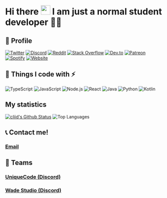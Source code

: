 <h1 align="left">Hi there <a target="_blank"><img src="https://media.giphy.com/media/hvRJCLFzcasrR4ia7z/giphy.gif" width="30px" style="max-width:100%;"></a> I am just a normal student developer 👨‍💻</h1>

## 🧑 Profile
[![Twitter](https://img.shields.io/badge/Twitter-1DA1F2?style=for-the-badge&logo=twitter&logoColor=white)](https://twitter.com/decave12)
[![Discord](https://img.shields.io/badge/Discord-7289DA?style=for-the-badge&logo=discord&logoColor=white)](https://discord.com/users/717044065635532810)
[![Reddit](https://img.shields.io/badge/Reddit-FF4500?style=for-the-badge&logo=reddit&logoColor=white)](https://www.reddit.com/user/OpenDark3310)
[![Stack Overflow](https://img.shields.io/badge/Stack_Overflow-FE7A16?style=for-the-badge&logo=stack-overflow&logoColor=white)](https://stackoverflow.com/users/14942519/decave)
[![Dev.to](https://img.shields.io/badge/dev.to-0A0A0A?style=for-the-badge&logo=dev.to&logoColor=white)](https://dev.to/decave27)
[![Patreon](https://img.shields.io/badge/Patreon-F96854?style=for-the-badge&logo=patreon&logoColor=white)](https://www.patreon.com/decave27?fan_landing=true)
[![Spotify](https://img.shields.io/badge/Spotify-1ED760?&style=for-the-badge&logo=spotify&logoColor=white)](https://open.spotify.com/user/npjqvhn7dstb2g3ihfw89xtdb)
[![Website](https://img.shields.io/website?label=Decave.fun&style=for-the-badge&url=https://decave.fun)](https://decave.fun)

## 📄 Things I code with :zap:

![TypeScript](https://img.shields.io/badge/-TypeScript-black?style=flat-square&logo=typescript&logoColor=007acc)
![JavaScript](https://img.shields.io/badge/-JavaScript-323330?style=flat-square&logo=javascript)
![Node.js](https://img.shields.io/badge/-Node.js-339933?style=flat-square&logo=node.js&logoColor=white)
![React](https://img.shields.io/badge/-React-1F232A?style=flat-square&logo=React&logoColor=white)
![Java](https://img.shields.io/badge/-Java-E34A86?style=flat-square&logo=java&logoColor=white)
![Python](https://img.shields.io/badge/-Python-3776ab?style=flat-square&logo=Python&logoColor=white)
![Kotlin](https://img.shields.io/badge/-Kotlin-0095D5?style=flat-square&logo=Kotlin&logoColor=white)

## My statistics
[![cliid's Github Status](https://github-readme-stats.vercel.app/api?username=decave27&show_icons=true&layout=compact&theme=dark)](https://github.com/decave27)
![Top Languages](https://github-readme-stats.vercel.app/api/top-langs/?username=decave27&layout=compact&theme=dark)












## 📞 Contact me!
### [Email](mailto:decave27@gmail.com)

## 🏢 Teams
### [UniqueCode (Discord)](https://discord.gg/ARCdUzC)
### [Wade Studio (Discord)](https://discord.gg/53sUK7jAEW)


